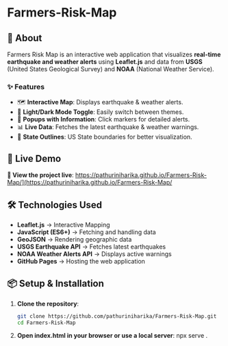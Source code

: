 # Farmers-Risk-Map

## 📖 About
Farmers Risk Map is an interactive web application that visualizes **real-time earthquake and weather alerts** using **Leaflet.js** and data from **USGS** (United States Geological Survey) and **NOAA** (National Weather Service).  

### ✨ Features
- 🗺️ **Interactive Map**: Displays earthquake & weather alerts.
- 🔄 **Light/Dark Mode Toggle**: Easily switch between themes.
- 📍 **Popups with Information**: Click markers for detailed alerts.
- 📊 **Live Data**: Fetches the latest earthquake & weather warnings.
- 📌 **State Outlines**: US State boundaries for better visualization.

## 🚀 Live Demo
**🔗 View the project live**: https://pathuriniharika.github.io/Farmers-Risk-Map/](https://pathuriniharika.github.io/Farmers-Risk-Map/

## 🛠️ Technologies Used
- **Leaflet.js** → Interactive Mapping
- **JavaScript (ES6+)** → Fetching and handling data
- **GeoJSON** → Rendering geographic data
- **USGS Earthquake API** → Fetches latest earthquakes
- **NOAA Weather Alerts API** → Displays active warnings
- **GitHub Pages** → Hosting the web application

## 📦 Setup & Installation
1. **Clone the repository**:
   ```bash
   git clone https://github.com/pathuriniharika/Farmers-Risk-Map.git
   cd Farmers-Risk-Map

2. **Open index.html in your browser or use a local server**:
    npx serve .
